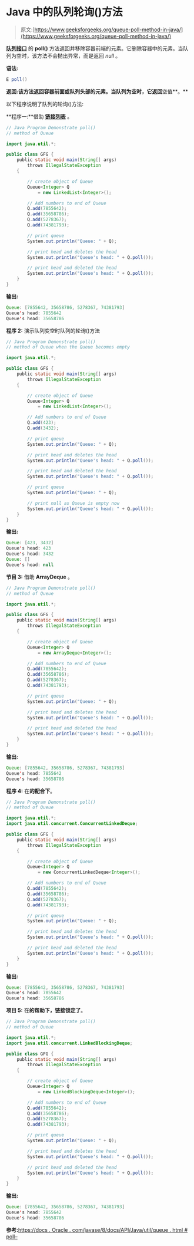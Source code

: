 # Java 中的队列轮询()方法

> 原文:[https://www.geeksforgeeks.org/queue-poll-method-in-java/](https://www.geeksforgeeks.org/queue-poll-method-in-java/)

**[队列接口](https://www.geeksforgeeks.org/queue-interface-java/)** 的 **poll()** 方法返回并移除容器前端的元素。它删除容器中的元素。当队列为空时，该方法不会抛出异常，而是返回 *null* 。

**语法:**

```java
E poll()
```

**返回:**该方法返回容器前面或队列头部的**元素。当队列为空时，它返回**空值**。**

以下程序说明了队列的轮询()方法:

**程序一:**借助 [**链接列表**](https://www.geeksforgeeks.org/linked-list-in-java/) 。

```java
// Java Program Demonstrate poll()
// method of Queue

import java.util.*;

public class GFG {
    public static void main(String[] args)
        throws IllegalStateException
    {

        // create object of Queue
        Queue<Integer> Q
            = new LinkedList<Integer>();

        // Add numbers to end of Queue
        Q.add(7855642);
        Q.add(35658786);
        Q.add(5278367);
        Q.add(74381793);

        // print queue
        System.out.println("Queue: " + Q);

        // print head and deletes the head
        System.out.println("Queue's head: " + Q.poll());

        // print head and deleted the head
        System.out.println("Queue's head: " + Q.poll());
    }
}
```

**输出:**

```java
Queue: [7855642, 35658786, 5278367, 74381793]
Queue's head: 7855642
Queue's head: 35658786

```

**程序 2:** 演示队列变空时队列的轮询()方法

```java
// Java Program Demonstrate poll()
// method of Queue when the Queue becomes empty

import java.util.*;

public class GFG {
    public static void main(String[] args)
        throws IllegalStateException
    {

        // create object of Queue
        Queue<Integer> Q
            = new LinkedList<Integer>();

        // Add numbers to end of Queue
        Q.add(423);
        Q.add(3432);

        // print queue
        System.out.println("Queue: " + Q);

        // print head and deletes the head
        System.out.println("Queue's head: " + Q.poll());

        // print head and deleted the head
        System.out.println("Queue's head: " + Q.poll());

        // print queue
        System.out.println("Queue: " + Q);

        // print null as Queue is empty now
        System.out.println("Queue's head: " + Q.poll());
    }
}
```

**输出:**

```java
Queue: [423, 3432]
Queue's head: 423
Queue's head: 3432
Queue: []
Queue's head: null

```

**节目 3:** 借助 **ArrayDeque** 。

```java
// Java Program Demonstrate poll()
// method of Queue

import java.util.*;

public class GFG {
    public static void main(String[] args)
        throws IllegalStateException
    {

        // create object of Queue
        Queue<Integer> Q
            = new ArrayDeque<Integer>();

        // Add numbers to end of Queue
        Q.add(7855642);
        Q.add(35658786);
        Q.add(5278367);
        Q.add(74381793);

        // print queue
        System.out.println("Queue: " + Q);

        // print head and deletes the head
        System.out.println("Queue's head: " + Q.poll());

        // print head and deleted the head
        System.out.println("Queue's head: " + Q.poll());
    }
}
```

**输出:**

```java
Queue: [7855642, 35658786, 5278367, 74381793]
Queue's head: 7855642
Queue's head: 35658786

```

**程序 4:** 在**的配合下**。

```java
// Java Program Demonstrate poll()
// method of Queue

import java.util.*;
import java.util.concurrent.ConcurrentLinkedDeque;

public class GFG {
    public static void main(String[] args)
        throws IllegalStateException
    {

        // create object of Queue
        Queue<Integer> Q
            = new ConcurrentLinkedDeque<Integer>();

        // Add numbers to end of Queue
        Q.add(7855642);
        Q.add(35658786);
        Q.add(5278367);
        Q.add(74381793);

        // print queue
        System.out.println("Queue: " + Q);

        // print head and deletes the head
        System.out.println("Queue's head: " + Q.poll());

        // print head and deleted the head
        System.out.println("Queue's head: " + Q.poll());
    }
}
```

**输出:**

```java
Queue: [7855642, 35658786, 5278367, 74381793]
Queue's head: 7855642
Queue's head: 35658786

```

**项目 5:** 在**的帮助下，链接锁定了**。

```java
// Java Program Demonstrate poll()
// method of Queue

import java.util.*;
import java.util.concurrent.LinkedBlockingDeque;

public class GFG {
    public static void main(String[] args)
        throws IllegalStateException
    {

        // create object of Queue
        Queue<Integer> Q
            = new LinkedBlockingDeque<Integer>();

        // Add numbers to end of Queue
        Q.add(7855642);
        Q.add(35658786);
        Q.add(5278367);
        Q.add(74381793);

        // print queue
        System.out.println("Queue: " + Q);

        // print head and deletes the head
        System.out.println("Queue's head: " + Q.poll());

        // print head and deleted the head
        System.out.println("Queue's head: " + Q.poll());
    }
}
```

**输出:**

```java
Queue: [7855642, 35658786, 5278367, 74381793]
Queue's head: 7855642
Queue's head: 35658786

```

**参考:**[https://docs . Oracle . com/javase/8/docs/API/Java/util/queue . html # poll–](https://docs.oracle.com/javase/8/docs/api/java/util/Queue.html#poll--)